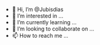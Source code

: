 - 👋 Hi, I’m @Jubisdias
- 👀 I’m interested in ...
- 🌱 I’m currently learning ...
- 💞️ I’m looking to collaborate on ...
- 📫 How to reach me ...

<!---
Jubisdias/Jubisdias is a ✨ special ✨ repository because its `README.md` (this file) appears on your GitHub profile.
You can click the Preview link to take a look at your changes.
--->
